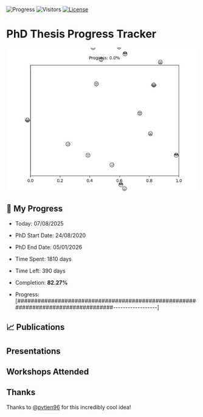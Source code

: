 ![Progress](https://img.shields.io/badge/Progress-82.27%25-54b45f?style=flat-square)
![Visitors](https://api.visitorbadge.io/api/combined?path=https%3A%2F%2Fgithub.com%2Fpvtien96%2FPhD_Thesis_Tracker&label=Views&labelColor=%2337d67a&countColor=%23ff8a65&style=flat-square)
[![License](https://img.shields.io/badge/License-Apache_2.0-blue.svg)](https://opensource.org/licenses/Apache-2.0)

# PhD Thesis Progress Tracker

<td style="width: 10%; padding: 10px; border: none;">
      <img src="progress.gif" alt="Progress" style="height: 10%">
</td>

## :calendar: My Progress

- Today: 07/08/2025
- PhD Start Date: 24/08/2020
- PhD End Date: 05/01/2026

- Time Spent: 1810 days
- Time Left: 390 days
- Completion: <b>82.27%</b>
- Progress: [##################################################################################------------------]

## 📈 Publications

## Presentations

## Workshops Attended

## Thanks

Thanks to [@pvtien96](https://github.com/pvtien96) for this incredibly cool idea!
